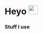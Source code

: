 <h1>
  Heyo
  <img src="https://media.giphy.com/media/hvRJCLFzcasrR4ia7z/giphy.gif" width="30px"/>
  
  ### Stuff I use
</h1>
